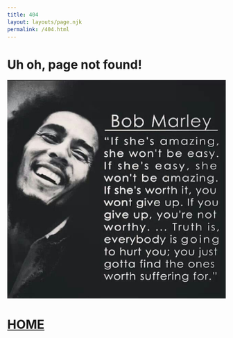 ```yaml
---
title: 404
layout: layouts/page.njk
permalink: /404.html
---
```


# Uh oh, page not found!

![Bob Marley](./assets/404.jpeg)

# [HOME](https://kiri-vadivelu.ca)
